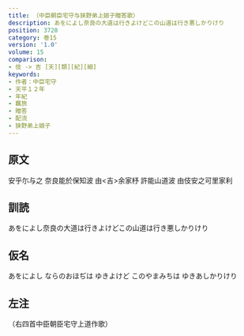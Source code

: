 ```yaml
---
title: （中臣朝臣宅守与狭野弟上娘子贈答歌）
description: あをによし奈良の大道は行きよけどこの山道は行き悪しかりけり
position: 3728
category: 巻15
version: '1.0'
volume: 15
comparison:
- 伎 -> 吉 [天][類][紀][細]
keywords:
- 作者：中臣宅守
- 天平１２年
- 年紀
- 羈旅
- 贈答
- 配流
- 狭野弟上娘子
---
```


## 原文

安乎尓与之 奈良能於保知波 由<吉>余家杼 許能山道波 由伎安之可里家利

## 訓読

あをによし奈良の大道は行きよけどこの山道は行き悪しかりけり

## 仮名

あをによし ならのおほぢは ゆきよけど このやまみちは ゆきあしかりけり

## 左注

（右四首中臣朝臣宅守上道作歌）
